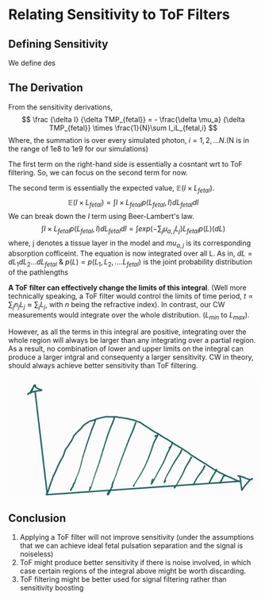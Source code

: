 # Relating Sensitivity to ToF Filters
## Defining Sensitivity 
We define des

## The Derivation
From the sensitivity derivations,
$$
\frac {\delta I} {\delta TMP_{fetal}} = - \frac{\delta \mu_a} {\delta TMP_{fetal}} \times \frac{1}{N}\sum I_iL_{fetal,i}
$$
Where, the summation is over every simulated photon, $i = 1, 2, ... N$.(N is in the range of 1e8 to 1e9 for our simulations)

The first term on the right-hand side is essentially a cosntant wrt to ToF filtering. So, we can focus on the second term for now.  

The second term is essentially the expected value, $\mathbb{E}(I\times L_{fetal})$.  
$$
\mathbb{E}(I\times L_{fetal}) = \int I\times L_{fetal} p(L_{fetal}, I)dL_{fetal}dI
$$
We can break down the $I$ term using Beer-Lambert's law.
$$
\int I\times L_{fetal} p(L_{fetal}, I)dL_{fetal}dI = \int exp(-\sum_j\mu_{a,j} L_j)L_{fetal} p(L)(dL)
$$
where, j denotes a tissue layer in the model and $mu_{a,j}$ is its corresponding absorption cofficeint. The equation is now integrated over all L. As in, $dL = dL_1 dL_2 ... dL_{fetal}$  & $p(L) = p(L_1, L_2, ....L_{fetal})$ is the joint probability distribution of the pathlengths 

__A ToF filter can effectively change the limits of this integral__. (Well more technically speaking, a ToF filter would control the limits of time period, $t \propto \sum_j n_jL_j \approx \sum_jL_j$, with $n$ being the refractive index). In contrast, our CW measurements would integrate over the whole distribution. ($L_{min}$ to $L_{max}$).  

However, as all the terms in this integral are positive, integrating over the whole region will always be larger than any integrating over a partial region. As a result, no combination of lower and upper limits on the integral can produce a larger intgral and consequenty a larger sensitivity. CW in theory, should always achieve better sensitivity than ToF filtering. 


![dist](figures/dist_example.jpg)

## Conclusion
1. Applying a ToF filter will not improve sensitivity (under the assumptions that we can achieve ideal fetal pulsation separation and the signal is noiseless)
2. ToF might produce better sensitivity if there is noise involved, in which case certain regions of the integral above might be worth discarding.
3. ToF filtering might be better used for signal filtering rather than sensitivity boosting
